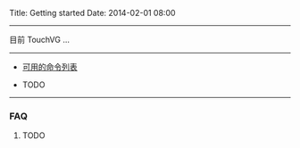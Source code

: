 Title: Getting started
Date: 2014-02-01 08:00

---
目前 TouchVG ...

---
- [可用的命令列表](commands.html)

* TODO

---
### FAQ

1. TODO
